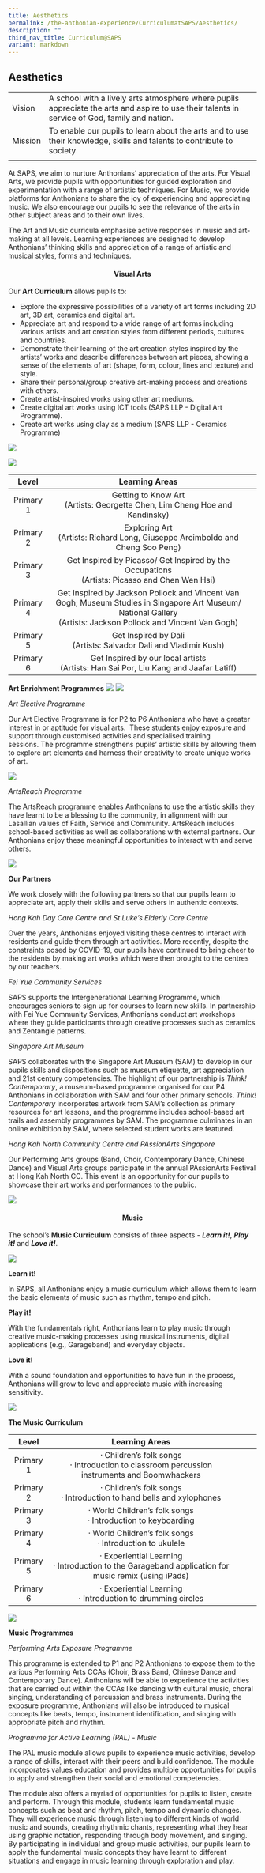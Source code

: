 ```yaml
---
title: Aesthetics
permalink: /the-anthonian-experience/CurriculumatSAPS/Aesthetics/
description: ""
third_nav_title: Curriculum@SAPS
variant: markdown
---
```

## Aesthetics 

|  |  | 
| -------- | -------- | 
| Vision     | A school with a lively arts atmosphere where pupils appreciate the arts and aspire to use their talents in service of God, family and nation.  
| Mission     | To enable our pupils to learn about the arts and to use their knowledge, skills and talents to contribute to society  
|  |  | 

At SAPS, we aim to nurture Anthonians’ appreciation of the arts. For Visual Arts, we provide pupils with opportunities for guided exploration and experimentation with a range of artistic techniques. For Music, we provide platforms for Anthonians to share the joy of experiencing and appreciating music. We also encourage our pupils to see the relevance of the arts in other subject areas and to their own lives.

The Art and Music curricula emphasise active responses in music and art-making at all levels. Learning experiences are designed to develop Anthonians’ thinking skills and appreciation of a range of artistic and musical styles, forms and techniques.

#### **<center>Visual Arts</center>**

Our&nbsp;**Art Curriculum**&nbsp;allows pupils to:
* Explore the expressive possibilities of a variety of art forms including 2D art, 3D art, ceramics and digital art.
* Appreciate art and respond to a wide range of art forms including various artists and art creation styles from different periods, cultures and countries.&nbsp;
* Demonstrate their learning of the art creation styles inspired by the artists’ works and describe differences between art pieces, showing a sense of the elements of art (shape, form, colour, lines and texture) and style.
* Share their personal/group creative art-making process and creations with others.
* Create artist-inspired works using other art mediums.
* Create digital art works using ICT tools (SAPS LLP - Digital Art Programme).
* Create art works using clay as a medium (SAPS LLP - Ceramics Programme)

![](/images/2023/image%20(2).jpg)

![](/images/2023/image%20(3).jpg)

|   Level   |                                                                         Learning Areas                                                                         |     |
|:---------:|:--------------------------------------------------------------------------------------------------------------------------------------------------------------:|--------|
| Primary 1 | Getting to Know Art <br>(Artists: Georgette Chen, Lim Cheng Hoe and Kandinsky)                                                                                     |  |    
| Primary 2 | Exploring Art <br>(Artists: Richard Long, Giuseppe Arcimboldo and Cheng Soo Peng)                                                                                  |     |
| Primary 3 | Get Inspired by Picasso/ Get Inspired by the Occupations <br>(Artists: Picasso and Chen Wen Hsi)                                                                   |   |
| Primary 4 | Get Inspired by Jackson Pollock and Vincent Van Gogh; Museum Studies in Singapore Art Museum/ National Gallery <br>(Artists: Jackson Pollock and Vincent Van Gogh) |     |
| Primary 5 | Get Inspired by Dali <br>(Artists: Salvador Dali and Vladimir Kush)                                                                                                |   |
| Primary 6 | Get Inspired by our local artists <br>(Artists: Han Sai Por, Liu Kang and Jaafar Latiff)                                                                           |     |

**Art Enrichment Programmes**
![](/images/2023/visualart.png)
![](/images/2023/image%20(3).png)

_Art Elective Programme_

Our Art Elective Programme is for P2 to P6 Anthonians who have a greater interest in or aptitude for visual arts.&nbsp; These students enjoy exposure and support through customised activities and specialised training sessions.&nbsp;The programme strengthens pupils’ artistic skills by allowing them to explore art elements and harness their creativity to create unique works of art.

![](/images/2023/image%20(5).png)

_ArtsReach Programme_

The ArtsReach programme enables Anthonians to use the artistic skills they have learnt to be a blessing to the community, in alignment with our Lasallian values of Faith, Service and Community. ArtsReach includes school-based activities as well as collaborations with external partners. Our Anthonians enjoy these meaningful opportunities to interact with and serve others.

![](/images/2023/image%20(1).png)

**Our Partners**

We work closely with the following partners so that our pupils learn to appreciate art, apply their skills and serve others in authentic contexts.

_Hong Kah Day Care Centre and St Luke’s Elderly Care Centre_

Over the years, Anthonians enjoyed visiting these centres to interact with residents and guide them through art activities. More recently, despite the constraints posed by COVID-19, our pupils have continued to bring cheer to the residents by making art works which were then brought to the centres by our teachers. &nbsp;

_Fei Yue Community Services_

SAPS supports the Intergenerational Learning Programme, which encourages seniors to sign up for courses to learn new skills. In partnership with Fei Yue Community Services, Anthonians conduct art workshops where they guide participants through creative processes such as ceramics and Zentangle patterns.

_Singapore Art Museum_

SAPS collaborates with the Singapore Art Museum (SAM) to develop in our pupils skills and dispositions such as museum etiquette, art appreciation and 21st&nbsp;century competencies. The highlight of our partnership is&nbsp;_Think! Contemporary_, a museum-based programme organised for our P4 Anthonians in collaboration with SAM and four other primary schools.&nbsp;_Think! Contemporary_&nbsp;incorporates artwork from SAM’s collection as primary resources for art lessons, and the programme includes school-based art trails and assembly programmes by SAM. The programme culminates in an online exhibition by SAM, where selected student works are featured.

_Hong Kah North Community Centre and PAssionArts Singapore_

Our Performing Arts groups (Band, Choir, Contemporary Dance, Chinese Dance) and Visual Arts groups participate in the annual PAssionArts Festival at Hong Kah North CC. This event is an opportunity for our pupils to showcase their art works and performances to the public.

![](/images/2023/image.jpg)

#### **<center>Music</center>**

The school’s&nbsp;**Music Curriculum**&nbsp;consists of three aspects -&nbsp;**_Learn it!_**,&nbsp;**_Play it!_**&nbsp;and&nbsp;**_Love it!_**.

![](/images/2023/Music%20Art%2021.jpeg)

**Learn it!**

In SAPS, all Anthonians enjoy a music curriculum which allows them to learn the basic elements of music such as rhythm, tempo and pitch.

**Play it!**

With the fundamentals right, Anthonians learn to play music through creative music-making processes using musical instruments, digital applications (e.g., Garageband) and everyday objects.

**Love it!**

With a sound foundation and opportunities to have fun in the process, Anthonians will grow to love and appreciate music with increasing sensitivity.

![](/images/2023/musicart2.jpg)

**The&nbsp;Music Curriculum**

|   Level   |                                                 Learning Areas                                                 |   |   |   |
|:---------:|:--------------------------------------------------------------------------------------------------------------:|---|---|---|
| Primary 1 | ·       Children’s folk songs <br>·       Introduction to classroom percussion instruments and Boomwhackers        |   |   |   |
| Primary 2 | ·       Children’s folk songs <br>·       Introduction to hand bells and xylophones                                |   |   |   |
| Primary 3 | ·       World Children’s folk songs<br> ·       Introduction to keyboarding                                        |   |   |   |
| Primary 4 | ·       World Children’s folk songs <br>·       Introduction to ukulele                                            |   |   |   |
| Primary 5 | ·       Experiential Learning<br> ·       Introduction to the Garageband application for music remix (using iPads) |   |   |   |
| Primary 6 | ·       Experiential Learning<br> ·       Introduction to drumming circles                                         |   |   |   |

![](/images/2023/Music%20Art%2026.jpeg)

**Music Programmes**

_Performing Arts Exposure Programme_

This programme is extended to P1 and P2 Anthonians to expose them to the various Performing Arts CCAs (Choir, Brass Band, Chinese Dance and Contemporary Dance). Anthonians will be able to experience the activities that are carried out within the CCAs like dancing with cultural music, choral singing, understanding of percussion and brass instruments. During the exposure programme, Anthonians will also be introduced to musical concepts like beats, tempo, instrument identification, and singing with appropriate pitch and rhythm.

_Programme for Active Learning (PAL) - Music_

The PAL music module allows pupils to experience music activities, develop a range of skills, interact with their peers and build confidence. The module incorporates values education and provides multiple opportunities for pupils to apply and strengthen their social and emotional competencies.

The module also offers a myriad of opportunities for pupils to listen, create and perform. Through this module, students learn fundamental music concepts such as beat and rhythm, pitch, tempo and dynamic changes. They will experience music through listening to different kinds of world music and sounds, creating rhythmic chants, representing what they hear using graphic notation, responding through body movement, and singing. By participating in individual and group music activities, our pupils learn to apply the fundamental music concepts they have learnt to different situations and engage in music learning through exploration and play.